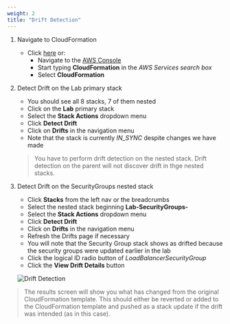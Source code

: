 ```yaml
---
weight: 2
title: "Drift Detection"
---
```


1. Navigate to CloudFormation
    - Click [here](https://eu-west-1.console.aws.amazon.com/cloudformation/home?region=eu-west-1) or: 
        - Navigate to the [AWS Console](https://eu-west-1.console.aws.amazon.com/console/home?region=eu-west-1)
        - Start typing **CloudFormation** in the *AWS Services search box*
        - Select **CloudFormation**

1. Detect Drift on the Lab primary stack

    - You should see all 8 stacks, 7 of them nested
    - Click on the **Lab** primary stack
    - Select the **Stack Actions** dropdown menu
    - Click **Detect Drift**
    - Click on **Drifts** in the navigation menu
    - Note that the stack is currently *IN_SYNC* despite changes we have made

    > You have to perform drift detection on the nested stack. Drift detection on the parent will not discover drift in thge nested stacks.

1. Detect Drift on the SecurityGroups nested stack

    - Click **Stacks** from the left nav or the breadcrumbs
    - Select the nested stack beginning **Lab-SecurityGroups-** 
    - Select the **Stack Actions** dropdown menu
    - Click **Detect Drift**
    - Click on **Drifts** in the navigation menu
    - Refresh the Drifts page if necessary
    - You will note that the Security Group stack shows as drifted because the security groups were updated earlier in the lab
    - Click the logical ID radio button of *LoadBalancerSecurityGroup*
    - Click the **View Drift Details** button

    ![Drift Detection](../../images/drift-detection.png)

> The results screen will show you what has changed from the original CloudFormation template. This should either be reverted or added to the CloudFormation template and pushed as a stack update if the drift was intended (as in this case).

